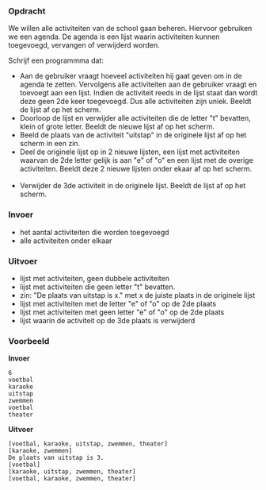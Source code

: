 ### Opdracht

We willen alle activiteiten van de school gaan beheren. Hiervoor gebruiken we een agenda. De agenda is een lijst waarin activiteiten kunnen toegevoegd, vervangen of verwijderd worden.

Schrijf een programmma dat:
* Aan de gebruiker vraagt hoeveel activiteiten hij gaat geven om in de agenda te zetten. Vervolgens alle activiteiten aan de gebruiker vraagt en toevoegt aan een lijst. Indien de activiteit reeds in de lijst staat dan wordt deze geen 2de keer toegevoegd. Dus alle activiteiten zijn uniek. Beeldt de lijst af op het scherm.
* Doorloop de lijst en verwijder alle activiteiten die de letter "t" bevatten, klein of grote letter. Beeldt de nieuwe lijst af op het scherm.
* Beeld de plaats van de activiteit "uitstap" in de originele lijst af op het scherm in een zin. <span style="color:white">negeer invoer, uitvoer, voorbeelden</span>
* Deel de originele lijst op in 2 nieuwe lijsten, een lijst met activiteiten waarvan de 2de letter gelijk is aan "e" of "o" en een lijst met de overige activiteiten. Beeldt deze 2 nieuwe lijsten onder ekaar af op het scherm. <span style="color:white"> Zet de code in een functie en handel exceptions af</span>
* Verwijder de 3de activiteit in de originele lijst. Beeldt de lijst af op het scherm.

### Invoer
    
* het aantal activiteiten die worden toegevoegd
* alle activiteiten onder elkaar

### Uitvoer

* lijst met activiteiten, geen dubbele activiteiten
* lijst met activiteiten die geen letter "t" bevatten.
* zin: "De plaats van uitstap is x." met x de juiste plaats in de originele lijst
* lijst met activiteiten met de letter "e" of "o" op de 2de plaats
* lijst met activiteiten met geen letter "e" of "o" op de 2de plaats
* lijst waarin de activiteit op de 3de plaats is verwijderd

### Voorbeeld

**Invoer**
    
    6
    voetbal
    karaoke
    uitstap
    zwemmen
    voetbal
    theater
    
**Uitvoer**
   
    [voetbal, karaoke, uitstap, zwemmen, theater]
    [karaoke, zwemmen]
    De plaats van uitstap is 3.
    [voetbal]
    [karaoke, uitstap, zwemmen, theater]
    [voetbal, karaoke, zwemmen, theater]
    
